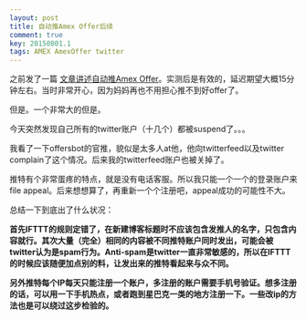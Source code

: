 ```yaml
---
layout: post
title: 自动推Amex Offer后续
comment: true
key: 20150801.1
tags: AMEX AmexOffer twitter
---
```


之前发了一篇
[文章讲述自动推Amex Offer](https://willguxy.wordpress.com/2015/07/29/%e3%80%90%e7%a7%98%e7%b1%8d%e3%80%91%e8%87%aa%e5%8a%a8%e6%8e%a8amex-offer/)。实测后是有效的，延迟期望大概15分钟左右。当时非常开心，因为妈妈再也不用担心推不到好offer了。

但是。一个非常大的但是。

今天突然发现自己所有的twitter账户（十几个）都被suspend了。。。

我看了一下offersbot的官推，貌似是太多人at他，他向twitterfeed以及twitter complain了这个情况。后来我的twitterfeed账户也被关掉了。

推特有个非常蛋疼的特点，就是没有电话客服。所以我只能一个一个的登录账户来file appeal。后来想想算了，再重新一个个注册吧，appeal成功的可能性不大。

总结一下到底出了什么状况：


**首先IFTTT的规则定错了，在新建博客标题时不应该包含发推人的名字，只包含内容就行。其次大量（完全）相同的内容被不同推特账户同时发出，可能会被twitter认为是spam行为。Anti-spam是twitter一直非常敏感的，所以在IFTTT的时候应该随便加点别的料，让发出来的推特看起来与众不同。**


**另外推特每个IP每天只能注册一个账户，多注册的账户需要手机号验证。想多注册的话，可以用一下手机热点，或者跑到星巴克一类的地方注册一下。一些改ip的方法也是可以绕过这步检验的。**
